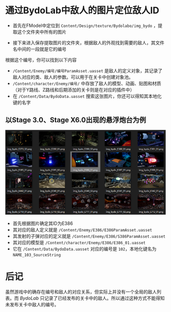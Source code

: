 # 通过BydoLab中敌人的图片定位敌人ID

- 首先在FModel中定位到 `Content/Design/texture/Bydolabo/img_bydo` ，提取这个文件夹中所有的图片

- 接下来进入保存提取图片的文件夹，根据敌人的外观找到需要的敌人，其文件名中间的一段就是它的编号

根据这个编号，你可以找到以下内容

- `/Content/Enemy/编号/编号ParamAsset.uasset` 是敌人的定义对象，其记录了敌人对应的类、敌人的参数。可以用于在关卡中创建对象池。
- `/Content/character/Enemy/编号/` 中存放了敌人的模型、动画、贴图和材质（对于Y路线、Z路线和后期添加的关卡则是在对应的插件中）
- 在 `/Content/Data/BydoData.uasset` 搜索这张图片，你还可以得知其本地化键的名字

## 以Stage 3.0、Stage X6.0出现的悬浮炮台为例
![E386](../image/E386.png)

- 首先根据图片确定其ID为E386
- 其对应的敌人定义就是 `/Content/Enemy/E386/E386ParamAsset.uasset`
- 其发射的子弹对应的定义就是 `/Content/Enemy/E386/S386ParamAsset.uasset`
- 其对应的模型是 `/Content/character/Enemy/E386/E386_01.uasset`
- 它在 `/Content/Data/BydoData.uasset` 对应的编号是 `102`，本地化键名为 `NAME_103_SourceString`

# 后记

虽然游戏中的确存在编号和敌人的对应关系，但实际上并没有一个全局的敌人列表。而 *BydoLab* 只记录了已经发布的关卡中的敌人。所以通过这种方式不能得知未发布关卡中敌人的编号。
